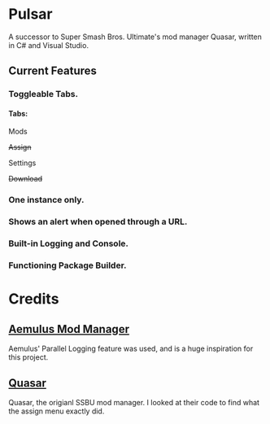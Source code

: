 # Pulsar
 A successor to Super Smash Bros. Ultimate's mod manager Quasar, written in C# and Visual Studio.

## Current Features

### Toggleable Tabs.

#### Tabs:

 Mods

 ~~Assign~~

 Settings

 ~~Download~~

### One instance only.

### Shows an alert when opened through a URL.

### Built-in Logging and Console.

### Functioning Package Builder.

# Credits
## [Aemulus Mod Manager](https://github.com/TekkaGB/AemulusModManager)
 Aemulus' Parallel Logging feature was used, and is a huge inspiration for this project.

## [Quasar](https://github.com/Mowjoh/Quasar)
 Quasar, the origianl SSBU mod manager. I looked at their code to find what the assign menu exactly did.
